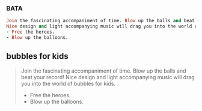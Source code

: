 ### BATA ###

```ruby
Join the fascinating accompaniment of time. Blow up the balls and beat your record!
Nice design and light accompanying music will drag you into the world of bubbles for kids.
- Free the heroes.
- Blow up the balloons.
```

## bubbles for kids

> Join the fascinating accompaniment of time. Blow up the balls and beat your record!
> Nice design and light accompanying music will drag you into the world of bubbles for kids.
> - Free the heroes.
> - Blow up the balloons.
